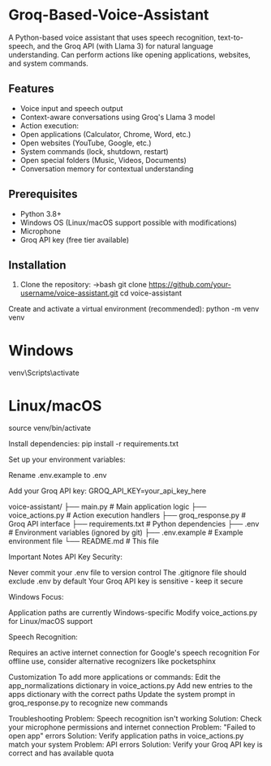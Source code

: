 # Groq-Based-Voice-Assistant

A Python-based voice assistant that uses speech recognition, text-to-speech, and the Groq API (with Llama 3) for natural language understanding. Can perform actions like opening applications, websites, and system commands.

## Features

-  Voice input and speech output
-  Context-aware conversations using Groq's Llama 3 model
-  Action execution:
  - Open applications (Calculator, Chrome, Word, etc.)
  - Open websites (YouTube, Google, etc.)
  - System commands (lock, shutdown, restart)
  - Open special folders (Music, Videos, Documents)
- Conversation memory for contextual understanding

## Prerequisites

- Python 3.8+
- Windows OS (Linux/macOS support possible with modifications)
- Microphone
- Groq API key (free tier available)

## Installation

1. Clone the repository:
   ->bash
   git clone https://github.com/your-username/voice-assistant.git
   cd voice-assistant

Create and activate a virtual environment (recommended):
python -m venv venv
# Windows
venv\Scripts\activate
# Linux/macOS
source venv/bin/activate

Install dependencies:
pip install -r requirements.txt

Set up your environment variables:

Rename .env.example to .env

Add your Groq API key:
GROQ_API_KEY=your_api_key_here

voice-assistant/
├── main.py               # Main application logic
├── voice_actions.py      # Action execution handlers
├── groq_response.py      # Groq API interface
├── requirements.txt      # Python dependencies
├── .env                  # Environment variables (ignored by git)
├── .env.example          # Example environment file
└── README.md             # This file

Important Notes
API Key Security:

Never commit your .env file to version control
The .gitignore file should exclude .env by default
Your Groq API key is sensitive - keep it secure

Windows Focus:

Application paths are currently Windows-specific
Modify voice_actions.py for Linux/macOS support

Speech Recognition:

Requires an active internet connection for Google's speech recognition
For offline use, consider alternative recognizers like pocketsphinx

Customization
To add more applications or commands:
Edit the app_normalizations dictionary in voice_actions.py
Add new entries to the apps dictionary with the correct paths
Update the system prompt in groq_response.py to recognize new commands

Troubleshooting
Problem: Speech recognition isn't working
Solution: Check your microphone permissions and internet connection
Problem: "Failed to open app" errors
Solution: Verify application paths in voice_actions.py match your system
Problem: API errors
Solution: Verify your Groq API key is correct and has available quota
